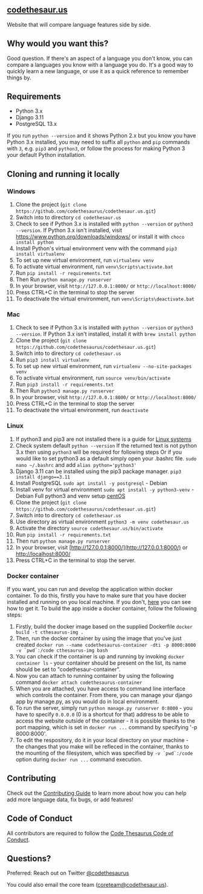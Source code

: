 ## [codethesaur.us](http://codethesaur.us/)
Website that will compare language features side by side.

## Why would you want this?
Good question. If there's an aspect of a language you don't know, you can compare a languages you know with a language you do. It's a good way to quickly learn a new language, or use it as a quick reference to remember things by.

## Requirements

* Python 3.x
* Django 3.11
* PostgreSQL 13.x

If you run `python --version` and it shows Python 2.x but you know you have
Python 3.x installed, you may need to suffix all `python` and `pip` commands
with `3`, e.g. `pip3` and `python3`, or follow the process for making Python
3 your default Python installation.

## Cloning and running it locally

### Windows

1. Clone the project (`git clone https://github.com/codethesaurus/codethesaur.us.git`)
1. Switch into to directory `cd codethesaur.us`
1. Check to see if Python 3.x is installed with `python --version` or `python3 --version`. If Python 3.x isn't installed, visit https://www.python.org/downloads/windows/ or install it with `choco install python`
1. Install Python's virtual environment venv with the command `pip3 install virtualenv`
1. To set up new virtual environment, run `virtualenv venv`
1. To activate virtual environment, run `venv\Scripts\activate.bat`
1. Run `pip install -r requirements.txt`
1. Then Run `python manage.py runserver`
1. In your browser, visit `http://127.0.0.1:8000/` or `http://localhost:8000/`
1. Press CTRL+C in the terminal to stop the server
1. To deactivate the virtual environment, run `venv\Scripts\deactivate.bat`

### Mac

1. Check to see if Python 3.x is installed with `python --version` or `python3 --version`. If Python 3.x isn't installed, install it with `brew install python`
1. Clone the project (`git clone https://github.com/codethesaurus/codethesaur.us.git`)
1. Switch into to directory `cd codethesaur.us`
1. Run `pip3 install virtualenv`
1. To set up new virtual environment, run `virtualenv --no-site-packages venv`
1. To activate virtual environment, run `source venv/bin/activate`
1. Run `pip3 install -r requirements.txt`
1. Then Run `python3 manage.py runserver`
1. In your browser, visit `http://127.0.0.1:8000/` or `http://localhost:8000/`
1. Press CTRL+C in the terminal to stop the server
1. To deactivate the virtual environment, run `deactivate`

### Linux 

1. If python3 and pip3 are not installed there is a guide for [Linux systems](https://www.tecmint.com/install-pip-in-linux/)
1. Check system default `python --version`
   If the returned text is not python 3.x then using `python3` will be required for following steps
   Or if you would like to set python3 as a default simply open your .bashrc file.
   `sudo nano ~/.bashrc` and add `alias python='python3'`
1. Django 3.11 can be installed using the pip3 package manager.
   `pip3 install django==3.11`
1. Install PostgreSQL `sudo apt install -y postgresql` - Debian
1. Install venv for virtual environment
   `sudo apt install -y python3-venv` - Debian
    Full python3 and venv setup [centOS](https://www.i2tutorials.com/how-to-install-python-set-up-programming-environment-on-centos/)
1. Clone the project (`git clone https://github.com/codethesaurus/codethesaur.us.git`)
1. Switch into to directory `cd codethesaur.us`
1. Use directory as virtual environment `python3 -m venv codethesaur.us`
1. Activate the directory `source codethesaur.us/bin/activate`
1. Run `pip install -r requirements.txt`
1. Then run `python manage.py runserver`
1. In your browser, visit [http://127.0.0.1:8000/](http://127.0.0.1:8000/) or [http://localhost:8000/](http://localhost:8000/)
1. Press CTRL+C in the terminal to stop the server.

### Docker container

If you want, you can run and develop the application within docker container. To do this, firstly you have to make sure that you have docker installed and running on you local machine. If you don't, [here](https://docs.docker.com/get-docker/) you can see how to get it.
To build the app inside a docker container, follow the following steps:

1. Firstly, build the docker image based on the supplied Dockerfile `docker build -t cthesaurus-img .`
1. Then, run the docker container by using the image that you've just created ``docker run --name codethesaurus-container -dti -p 8000:8000 -v `pwd`:/code cthesaurus-img bash``
1. You can check if the container is up and running by invoking `docker container ls` - your container should be present on the list, its name should be set to "codethesaur-container".
1. Now you can attach to running container by using the following command `docker attach codethesaurus-container`
1. When you are attached, you have access to command line interface which controls the container. From there, you can manage your django app by manage.py, as you would do in local environment. 
1. To run the server, simply run `python manage.py runserver 0:8000` - you have to specify `0.0.0.0` (0 is a shortcut for that) address to be able to access the website outside of the container - it is possible thanks to the port mapping, which is set in `docker run ...` command by specifying '-p 8000:8000'.
1. To edit the respository, do it in your local directory on your machine - the changes that you make will be refleced in the container, thanks to the mounting of the filesystem, which was specified by ``-v `pwd`:/code`` option during `docker run ...` command execution.

## Contributing

Check out the [Contributing Guide](CONTRIBUTING.md) to learn more about how you can help add more language data, fix bugs, or add features!

## Code of Conduct

All contributors are required to follow the [Code Thesaurus Code of Conduct](CODE_OF_CONDUCT.md).

## Questions?

Preferred: Reach out on Twitter [@codethesaurus](https://twitter.com/codethesaurus)

You could also email the core team (coreteam@codethesaur.us).
